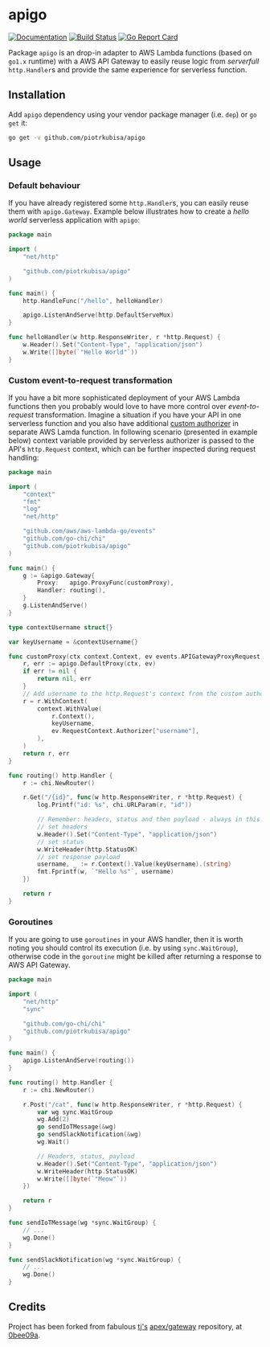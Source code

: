 # apigo

[![Documentation](https://godoc.org/github.com/piotrkubisa/apigo?status.svg)](http://godoc.org/github.com/piotrkubisa/apigo)
[![Build Status](https://travis-ci.org/piotrkubisa/apigo.svg?branch=master)](https://travis-ci.org/piotrkubisa/apigo)
[![Go Report Card](https://goreportcard.com/badge/github.com/piotrkubisa/apigo)](https://goreportcard.com/report/github.com/piotrkubisa/apigo)

Package `apigo` is an drop-in adapter to AWS Lambda functions (based on `go1.x` runtime) with a AWS API Gateway to easily reuse logic from _serverfull_ `http.Handler`s and provide the same experience for serverless function.

## Installation

Add `apigo` dependency using your vendor package manager (i.e. `dep`) or `go get` it:

```bash
go get -v github.com/piotrkubisa/apigo
```

## Usage

### Default behaviour

If you have already registered some `http.Handler`s, you can easily reuse them with `apigo.Gateway`.
Example below illustrates how to create a _hello world_ serverless application with `apigo`:

```go
package main

import (
	"net/http"

	"github.com/piotrkubisa/apigo"
)

func main() {
	http.HandleFunc("/hello", helloHandler)

	apigo.ListenAndServe(http.DefaultServeMux)
}

func helloHandler(w http.ResponseWriter, r *http.Request) {
	w.Header().Set("Content-Type", "application/json")
	w.Write([]byte(`"Hello World"`))
}
```

### Custom event-to-request transformation

If you have a bit more sophisticated deployment of your AWS Lambda functions then you probably would love to have more control over _event-to-request_ transformation.
Imagine a situation if you have your API in one serverless function and you also have additional [custom authorizer](https://aws.amazon.com/blogs/compute/introducing-custom-authorizers-in-amazon-api-gateway/) in separate AWS Lamda function.
In following scenario (presented in example below) context variable provided by serverless authorizer is passed to the API's `http.Request` context, which can be further inspected during request handling:

```go
package main

import (
	"context"
	"fmt"
	"log"
	"net/http"

	"github.com/aws/aws-lambda-go/events"
	"github.com/go-chi/chi"
	"github.com/piotrkubisa/apigo"
)

func main() {
	g := &apigo.Gateway{
		Proxy:   apigo.ProxyFunc(customProxy),
		Handler: routing(),
	}
	g.ListenAndServe()
}

type contextUsername struct{}

var keyUsername = &contextUsername{}

func customProxy(ctx context.Context, ev events.APIGatewayProxyRequest) (*http.Request, error) {
	r, err := apigo.DefaultProxy(ctx, ev)
	if err != nil {
		return nil, err
	}
	// Add username to the http.Request's context from the custom authorizer
	r = r.WithContext(
		context.WithValue(
			r.Context(),
			keyUsername,
			ev.RequestContext.Authorizer["username"],
		),
	)
	return r, err
}

func routing() http.Handler {
	r := chi.NewRouter()

	r.Get("/{id}", func(w http.ResponseWriter, r *http.Request) {
		log.Printf("id: %s", chi.URLParam(r, "id"))

		// Remember: headers, status and then payload - always in this order
		// set headers
		w.Header().Set("Content-Type", "application/json")
		// set status
		w.WriteHeader(http.StatusOK)
		// set response payload
		username, _ := r.Context().Value(keyUsername).(string)
		fmt.Fprintf(w, `"Hello %s"`, username)
	})

	return r
}
```

### Goroutines

If you are going to use `goroutines` in your AWS handler, then it is worth noting you should control its execution (i.e. by using `sync.WaitGroup`), otherwise code in the `goroutine` might be killed after returning a response to AWS API Gateway.

```go
package main

import (
	"net/http"
	"sync"

	"github.com/go-chi/chi"
	"github.com/piotrkubisa/apigo"
)

func main() {
	apigo.ListenAndServe(routing())
}

func routing() http.Handler {
	r := chi.NewRouter()

	r.Post("/cat", func(w http.ResponseWriter, r *http.Request) {
		var wg sync.WaitGroup
		wg.Add(2)
		go sendIoTMessage(&wg)
		go sendSlackNotification(&wg)
		wg.Wait()

		// Headers, status, payload
		w.Header().Set("Content-Type", "application/json")
		w.WriteHeader(http.StatusOK)
		w.Write([]byte(`"Meow"`))
	})

	return r
}

func sendIoTMessage(wg *sync.WaitGroup) {
	// ...
	wg.Done()
}

func sendSlackNotification(wg *sync.WaitGroup) {
	// ...
	wg.Done()
}
```

## Credits

Project has been forked from fabulous [tj's](https://github.com/tj) [apex/gateway](https://github.com/apex) repository,
at [0bee09a](https://github.com/piotrkubisa/apigo/commit/0bee09ab83e1d4ea098e77c38ce90890a25c42cb).
